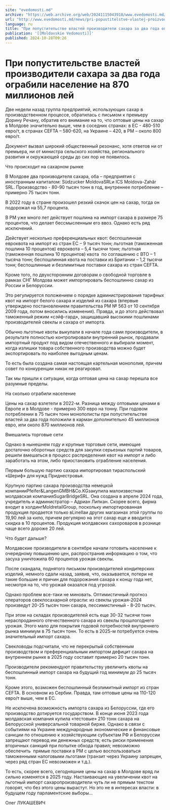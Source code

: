 ```yaml
---
site: "evedomosti.md"
archive: "https://web.archive.org/web/20241115043918/www.evedomosti.md/news/pri-popustitelstve-vlastej-proizvoditeli-sahara-za-dva-goda"
url: "http://www.evedomosti.md/news/pri-popustitelstve-vlastej-proizvoditeli-sahara-za-dva-goda"
language: ru
title: "При попустительстве властей производители сахара за два года ограбили население на 870 миллионов лей"
publication: '[[Moldavskie Vedomosti]]'
published: 2024-10-28T09:26
---
```


# При попустительстве властей производители сахара за два года ограбили население на 870 миллионов лей

Две недели назад группа предприятий, использующих сахар в производственном процессе, обратилась с письмом к премьеру Дорину Речану, обратив его внимание на то, что оптовые цены на сахар в Молдове значительно выше, чем в соседних странах: в ЕС - 480-510 евро/т, в странах CEFTA – 580-620, на Украине – 420, в РМ – около 800 евро/т.

Документ вызвал широкий общественный резонанс, хотя ответов ни от премьера, ни от министра сельского хозяйства, регионального развития и окружающей среды до сих пор не появилось.

Что происходит на сахарном рынке

В Молдове два производителя сахара, оба – предприятия с иностранным капиталом: Südzucker MoldovaSRLи ICS Moldova-Zahăr SRL. Производство - 80-90 тысяч тонн в год, внутреннее потребление – примерно 75 тысяч тонн.

В 2022 году в стране произошел резкий скачок цен на сахар, тогда он подорожал на 55,7 процента.

В РМ уже много лет действует пошлина на импорт сахара в размере 75 процентов, что делает бессмысленным его ввоз. Однако есть ряд исключений.

Действует несколько преференциальных квот: беспошлинная евроквота на импорт из стран ЕС – 9 тысяч тонн; льготная (таможенная пошлина 10 процентов) евроквота – 5,4 тысячи тонн; льготная (таможенная пошлина 10 процентов) квота  по соглашению с ВТО – 1 тысяча тонн; беспошлинная квота на поставки из Британии – 1,2 тысячи тонн; беспошлинные и безлимитные поставки сахара из стран CEFTA.

Кроме того, по двухсторонним договорам о свободной торговле в рамках СНГ Молдова может импортировать беспошлинно сахар из России и Белоруссии.

Это регулируется положением о порядке администрирования тарифных квот на импорт белого сахара и изделий из сахара (впервые утверждено постановлением правительства РМ № 563 от 10 сентября 2009 года, потом вносились изменения). Правда, и до этого действовал таможенный режим «сэйф-гард», защищавший высокими пошлинами производителей свеклы и сахара от импорта.

Обычно льготные квоты выкупали в начале года сами производители, в результате полностью контролировали внутренний рынок, продавали импортный продукт под видом отечественного и выбирали момент, когда излишки товара собственного производства можно будет экспортировать по наиболее выгодным ценам.

То есть была создана самая настоящая картельная монополия, причем совет по конкуренции никак не реагировал.

Так мы пришли к ситуации, когда оптовая цена на сахар перешла все разумные пределы.

На сколько ограбили население

Цены на сахар взлетели в 2022-м. Разница между оптовыми ценами в Европе и в Молдове - примерно 300 евро на тонну. При годовом потреблении в 75 тысяч тонн монополисты при попустительстве властей за два года положили в карман дополнительно 45 миллионов евро, или около 870 миллионов лей.

Вмешались торговые сети

Однако в нынешнем году и крупные торговые сети, имеющие достаточно оборотных средств для закупки серьезных партий товаров, решили вмешаться в процесс распределения квот на импорт и либо заработать на этом, либо приостановить ограбление населения.

Первым большую партию сахара импортировал тираспольский «Шериф» для нужд Приднестровья.

Крупную партию сахара производства немецкой компанииPfeifer&LangenGMBH&Co.KGзакупила малоизвестная молдавская компанияSugarBridgeSRL. Она создана в апреле 2024 года, учредитель и администратор – Адриан Липкан. Скорее всего, фирма входит в холдингMoldretailGroup, поскольку импортированная продукция продается только вLinellaи других магазинах этой группы по 19,90 лей за кило, причем регулярно на этот сахар еще и вводится скидка в 10 процентов. Продукция молдавских сахороваров в рознице чаще всего дороже 20 лей.

Что будет дальше?

Молдавские производители в сентябре начали готовить население к очередному повышению цен, распространив информацию о том, что засуха уничтожила 60 процентов урожая свеклы.

После скандала, поднятого письмом производителей кондитерских изделий, немного сдали назад, заявив, что, оказывается, потери не такие большие и причин для подорожания сахара к концу года нет, несмотря на то, что урожай оказался под угрозой.

Однако проблем все-таки не миновать. Оптимистичный прогноз операторов свеклосахарной отрасли: из свеклы урожая-2024 произведут 20-25 тысяч тонн сахара, пессимистичный - 8-20 тысяч.

При этом на складах производителей есть еще 30-32 тысячи тонн нераспроданного отечественного сахара из свеклы прошлогоднего урожая. Этого мало для покрытия годовой потребностей внутреннего рынка минимум в 75 тысяч тонн. То есть в 2025-м потребуется очень значительный импорт сахара.

Свекловоды подсчитали, что не перекрытый собственным производством и преференциальным импортом дефицит сахара на внутреннем рынке в 2025 году составит примерно 20 тысяч тонн.

Производители рекомендуют правительству увеличить квоты на беспошлинный импорт сахара на будущий год минимум до 25 тысяч тонн.

Кроме этого, возможен беспошлинный безлимитный импорт из стран CEFTA. В основном из Сербии. Правда, там оптовые цены на 110-120 евро/т выше, чем в ЕС.

Не исключена возможность импорта сахара из Белоруссии, где его производство дотируется государством. В конце июня 2023 года молдавская компания купила «тестовые» 210 тонн сахара на Белорусской универсальной товарной бирже. Однако в связи с событиями на Украине международные экономические и финансовые санкции по отношению к хозяйствующим субъектам РФ и Белоруссии запрещают перевод им денежных средств; есть риски применения вторичных санкций при попытке обхода правил; невозможно обеспечить  прямые поставки в РМ с целью воспользоваться таможенными налоговыми льготами (транзит через Украину запрещен, через ряд стран ЕС невозможен и т.д.).

То есть, скорее всего, сегодняшние цены на сахар в Молдове вряд ли сильно изменятся в 2025 году. Настаивающие на увеличении квот на льготный импорт сахаропроизводители чуть ли не прямым текстом говорят, что без этого цены вырастут. Но это не в интересах власти: в будущем году парламентские выборы…

Олег ЛУКАШЕВИЧ